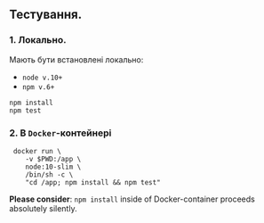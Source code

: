 ## Тестування.

### 1. Локально.

Мають бути встановлені локально:
 - `node v.10+`
 - `npm v.6+`

```shell
npm install
npm test
```

### 2. В `Docker`-контейнері

```shell
 docker run \
    -v $PWD:/app \
    node:10-slim \
    /bin/sh -c \
    "cd /app; npm install && npm test"
```

**Please consider**: `npm install` inside of Docker-container proceeds absolutely silently.


